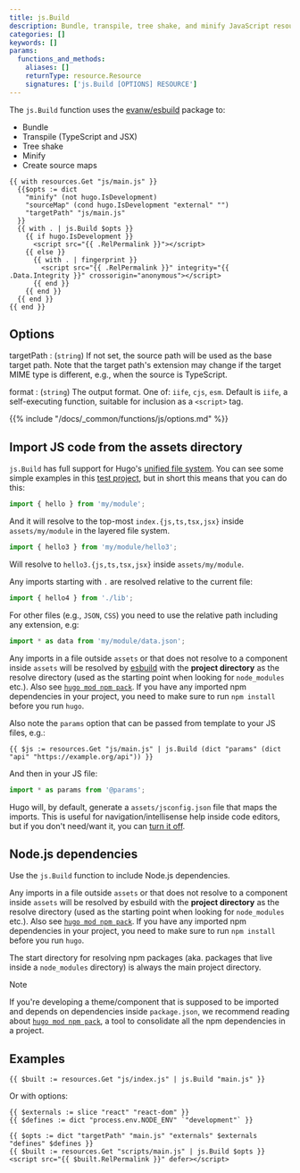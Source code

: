 ```yaml
---
title: js.Build
description: Bundle, transpile, tree shake, and minify JavaScript resources.
categories: []
keywords: []
params:
  functions_and_methods:
    aliases: []
    returnType: resource.Resource
    signatures: ['js.Build [OPTIONS] RESOURCE']
---
```


The `js.Build` function uses the [evanw/esbuild][] package to:

- Bundle
- Transpile (TypeScript and JSX)
- Tree shake
- Minify
- Create source maps

```go-html-template
{{ with resources.Get "js/main.js" }}
  {{$opts := dict
    "minify" (not hugo.IsDevelopment)
    "sourceMap" (cond hugo.IsDevelopment "external" "")
    "targetPath" "js/main.js"
  }}
  {{ with . | js.Build $opts }}
    {{ if hugo.IsDevelopment }}
      <script src="{{ .RelPermalink }}"></script>
    {{ else }}
      {{ with . | fingerprint }}
        <script src="{{ .RelPermalink }}" integrity="{{ .Data.Integrity }}" crossorigin="anonymous"></script>
      {{ end }}
    {{ end }}
  {{ end }}
{{ end }}
```

## Options

targetPath
: (`string`) If not set, the source path will be used as the base target path. Note that the target path's extension may change if the target MIME type is different, e.g., when the source is TypeScript.

format
: (`string`) The output format. One of: `iife`, `cjs`, `esm`. Default is `iife`, a self-executing function, suitable for inclusion as a `<script>` tag.

{{% include "/docs/_common/functions/js/options.md" %}}

## Import JS code from the assets directory

`js.Build` has full support for Hugo's [unified file system](g). You can see some simple examples in this [test project][], but in short this means that you can do this:

```js
import { hello } from 'my/module';
```

And it will resolve to the top-most `index.{js,ts,tsx,jsx}` inside `assets/my/module` in the layered file system.

```js
import { hello3 } from 'my/module/hello3';
```

Will resolve to `hello3.{js,ts,tsx,jsx}` inside `assets/my/module`.

Any imports starting with `.` are resolved relative to the current file:

```js
import { hello4 } from './lib';
```

For other files (e.g., `JSON`, `CSS`) you need to use the relative path including any extension, e.g:

```js
import * as data from 'my/module/data.json';
```

Any imports in a file outside `assets` or that does not resolve to a component inside `assets` will be resolved by [esbuild][] with the **project directory** as the resolve directory (used as the starting point when looking for `node_modules` etc.). Also see [`hugo mod npm pack`][]. If you have any imported npm dependencies in your project, you need to make sure to run `npm install` before you run `hugo`.

Also note the `params` option that can be passed from template to your JS files, e.g.:

```go-html-template
{{ $js := resources.Get "js/main.js" | js.Build (dict "params" (dict "api" "https://example.org/api")) }}
```

And then in your JS file:

```js
import * as params from '@params';
```

Hugo will, by default, generate a `assets/jsconfig.json` file that maps the imports. This is useful for navigation/intellisense help inside code editors, but if you don't need/want it, you can [turn it off][].

## Node.js dependencies

Use the `js.Build` function to include Node.js dependencies.

Any imports in a file outside `assets` or that does not resolve to a component inside `assets` will be resolved by esbuild with the **project directory** as the resolve directory (used as the starting point when looking for `node_modules` etc.). Also see [`hugo mod npm pack`][]. If you have any imported npm dependencies in your project, you need to make sure to run `npm install` before you run `hugo`.

The start directory for resolving npm packages (aka. packages that live inside a `node_modules` directory) is always the main project directory.

> [!note]
> If you're developing a theme/component that is supposed to be imported and depends on dependencies inside `package.json`, we recommend reading about [`hugo mod npm pack`][], a tool to consolidate all the npm dependencies in a project.

## Examples

```go-html-template
{{ $built := resources.Get "js/index.js" | js.Build "main.js" }}
```

Or with options:

```go-html-template
{{ $externals := slice "react" "react-dom" }}
{{ $defines := dict "process.env.NODE_ENV" `"development"` }}

{{ $opts := dict "targetPath" "main.js" "externals" $externals "defines" $defines }}
{{ $built := resources.Get "scripts/main.js" | js.Build $opts }}
<script src="{{ $built.RelPermalink }}" defer></script>
```

[`hugo mod npm pack`]: /docs/reference/commands/hugo_mod_npm_pack/
[esbuild]: https://esbuild.github.io/
[evanw/esbuild]: https://github.com/evanw/esbuild
[test project]: https://github.com/gohugoio/hugoTestProjectJSModImports
[turn it off]: /docs/reference/configuration/build/

